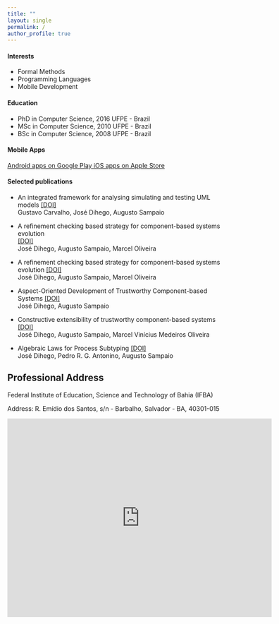 ```yaml
---
title: ""
layout: single
permalink: /
author_profile: true
---
```


<link rel="stylesheet" href="{{ '/assets/css/custom.css' | relative_url }}">

#### Interests
- <span class="education-title">Formal Methods</span> 
- <span class="education-title">Programming Languages</span> 
- <span class="education-title">Mobile Development</span> 
 

#### Education
- <span class="education-title">PhD in Computer Science, 2016 UFPE - Brazil</span> 
- <span class="education-title">MSc in Computer Science, 2010 UFPE - Brazil</span> 
- <span class="education-title">BSc in Computer Science, 2008 UFPE - Brazil</span> 

#### Mobile Apps
 
<a href="https://play.google.com/store/apps/developer?id=José+Dihego+da+Silva+Oliveira" target="_blank">
  <i class="fab fa-google-play" style="font-size:24px;"></i>
 Android apps on Google Play
</a>
 
<a href="https://apps.apple.com/us/developer/jose-dihego-da-silva-oliveira/id1234567890" target="_blank">
  <i class="fab fa-app-store-ios" style="font-size:24px;"></i>
  iOS apps on Apple Store
</a>


#### Selected publications


- <span class="paper-title">An integrated framework for analysing simulating and testing UML models</span>
<span class="doi-title"><a href="https://doi.org/10.1007/978-3-031-78116-2_6" target="_blank" rel="noopener noreferrer">[DOI]</a></span><br>
<span class="author-title">Gustavo Carvalho, José Dihego, Augusto Sampaio</span>
  
- <span class="paper-title">A refinement checking based strategy for component-based systems evolution</span>  
  <span class="doi-title"><a href="https://arxiv.org/abs/2005.10295" target="_blank" rel="noopener noreferrer">[DOI]</a></span><br>
  <span class="author-title">José Dihego, Augusto Sampaio, Marcel Oliveira</span> 

-  <span class="paper-title">A refinement checking based strategy for component-based systems evolution</span> <span class="doi-title">[[DOI]](https://doi.org/10.1016/j.jss.2020.110598)</span> <br><span class="author-title">
José Dihego, Augusto Sampaio, Marcel Oliveira</span> 

- <span class="paper-title">Aspect-Oriented Development of Trustworthy Component-based Systems</span> <span class="doi-title">[[DOI]](https://doi.org/10.1007/978-3-319-25150-9_25)</span> <br><span class="author-title">
 José Dihego, Augusto Sampaio</span> 


- <span class="paper-title">Constructive extensibility of trustworthy component-based systems</span> <span class="doi-title">[[DOI]](https://doi.org/10.1145/2695664.2695916)</span> <br><span class="author-title">
 José Dihego, Augusto Sampaio, Marcel Vinícius Medeiros Oliveira </span> 

- <span class="paper-title">Algebraic Laws for Process Subtyping</span> <span class="doi-title">[[DOI]](https://doi.org/10.1007/978-3-642-41202-8_2)</span> <br> <span class="author-title">
 José Dihego, Pedro R. G. Antonino, Augusto Sampaio</span> 

## Professional Address

<span class="general-title">Federal Institute of Education, Science and Technology of Bahia (IFBA)</span>

<span class="general-title">Address: R. Emídio dos Santos, s/n - Barbalho, Salvador - BA, 40301-015</span>
<iframe src="https://www.google.com/maps/embed?pb=!1m18!1m12!1m3!1d3655.2509220753486!2d-38.50325958965805!3d-12.963279687298526!2m3!1f0!2f0!3f0!3m2!1i1024!2i768!4f13.1!3m3!1m2!1s0x71604df54e0265b%3A0xfcb98df08aee6867!2sIFBA%20-%20Campus%20Salvador!5e1!3m2!1sen!2sbr!4v1724614744533!5m2!1sen!2sbr" width="600" height="450" style="border:0;" allowfullscreen="" loading="lazy" referrerpolicy="no-referrer-when-downgrade"></iframe>
